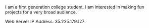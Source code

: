 I am a first generation college student. I am interested in making fun projects for a very broad audience.

Web Server IP Address: 35.225.179.127